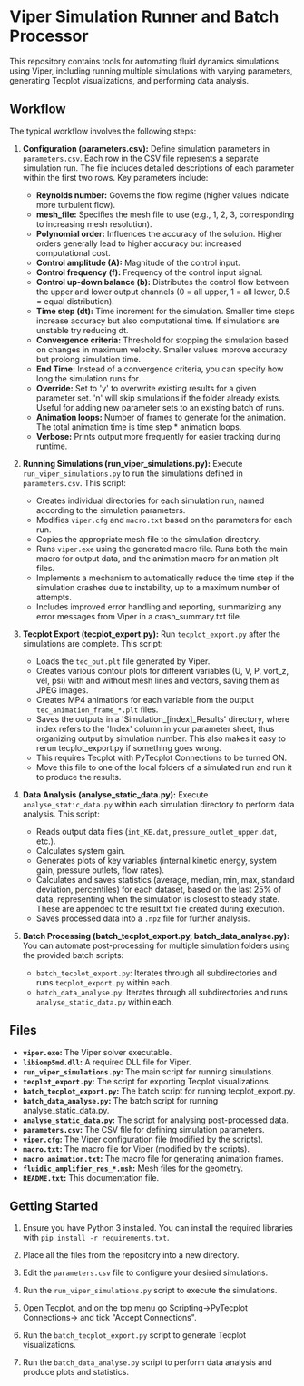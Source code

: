 # Viper Simulation Runner and Batch Processor

This repository contains tools for automating fluid dynamics simulations using Viper, including running multiple simulations with varying parameters, generating Tecplot visualizations, and performing data analysis.

## Workflow

The typical workflow involves the following steps:

1. **Configuration (parameters.csv):** Define simulation parameters in `parameters.csv`. Each row in the CSV file represents a separate simulation run.  The file includes detailed descriptions of each parameter within the first two rows. Key parameters include:
    * **Reynolds number:**  Governs the flow regime (higher values indicate more turbulent flow).
    * **mesh_file:**  Specifies the mesh file to use (e.g., 1, 2, 3, corresponding to increasing mesh resolution).
    * **Polynomial order:**  Influences the accuracy of the solution. Higher orders generally lead to higher accuracy but increased computational cost.
    * **Control amplitude (A):** Magnitude of the control input.
    * **Control frequency (f):** Frequency of the control input signal.
    * **Control up-down balance (b):**  Distributes the control flow between the upper and lower output channels (0 = all upper, 1 = all lower, 0.5 = equal distribution).
    * **Time step (dt):** Time increment for the simulation. Smaller time steps increase accuracy but also computational time.  If simulations are unstable try reducing dt.
    * **Convergence criteria:**  Threshold for stopping the simulation based on changes in maximum velocity. Smaller values improve accuracy but prolong simulation time.
    * **End Time:** Instead of a convergence criteria, you can specify how long the simulation runs for.
    * **Override:** Set to 'y' to overwrite existing results for a given parameter set.  'n' will skip simulations if the folder already exists. Useful for adding new parameter sets to an existing batch of runs.
    * **Animation loops:** Number of frames to generate for the animation.  The total animation time is time step * animation loops.
    * **Verbose:** Prints output more frequently for easier tracking during runtime.

2. **Running Simulations (run_viper_simulations.py):** Execute `run_viper_simulations.py` to run the simulations defined in `parameters.csv`.  This script:
    * Creates individual directories for each simulation run, named according to the simulation parameters.
    * Modifies `viper.cfg` and `macro.txt` based on the parameters for each run.
    * Copies the appropriate mesh file to the simulation directory.
    * Runs `viper.exe` using the generated macro file.  Runs both the main macro for output data, and the animation macro for animation plt files.
    * Implements a mechanism to automatically reduce the time step if the simulation crashes due to instability, up to a maximum number of attempts.
    * Includes improved error handling and reporting, summarizing any error messages from Viper in a crash_summary.txt file.

3. **Tecplot Export (tecplot_export.py):** Run `tecplot_export.py` after the simulations are complete.  This script:
    * Loads the `tec_out.plt` file generated by Viper.
    * Creates various contour plots for different variables (U, V, P, vort_z, vel, psi) with and without mesh lines and vectors, saving them as JPEG images.  
    * Creates MP4 animations for each variable from the output `tec_animation_frame_*.plt` files.
    * Saves the outputs in a 'Simulation_[index]_Results' directory, where index refers to the 'Index' column in your parameter sheet, thus organizing output by simulation number.  This also makes it easy to rerun tecplot_export.py if something goes wrong.
    * This requires Tecplot with PyTecplot Connections to be turned ON.
    * Move this file to one of the local folders of a simulated run and run it to produce the results.

4. **Data Analysis (analyse_static_data.py):** Execute `analyse_static_data.py` within each simulation directory to perform data analysis. This script:
    * Reads output data files (`int_KE.dat`, `pressure_outlet_upper.dat`, etc.).
    * Calculates system gain.
    * Generates plots of key variables (internal kinetic energy, system gain, pressure outlets, flow rates).
    * Calculates and saves statistics (average, median, min, max, standard deviation, percentiles) for each dataset, based on the last 25% of data, representing when the simulation is closest to steady state.  These are appended to the result.txt file created during execution.
    * Saves processed data into a `.npz` file for further analysis.

5. **Batch Processing (batch_tecplot_export.py, batch_data_analyse.py):** You can automate post-processing for multiple simulation folders using the provided batch scripts:
    * `batch_tecplot_export.py`: Iterates through all subdirectories and runs `tecplot_export.py` within each.
    * `batch_data_analyse.py`: Iterates through all subdirectories and runs `analyse_static_data.py` within each.


## Files

* **`viper.exe`:**  The Viper solver executable.
* **`libiomp5md.dll`:**  A required DLL file for Viper.
* **`run_viper_simulations.py`:**  The main script for running simulations.
* **`tecplot_export.py`:**  The script for exporting Tecplot visualizations.
* **`batch_tecplot_export.py`:** The batch script for running tecplot_export.py.
* **`batch_data_analyse.py`:** The batch script for running analyse_static_data.py.
* **`analyse_static_data.py`:** The script for analysing post-processed data.
* **`parameters.csv`:** The CSV file for defining simulation parameters.
* **`viper.cfg`:** The Viper configuration file (modified by the scripts).
* **`macro.txt`:** The macro file for Viper (modified by the scripts).
* **`macro_animation.txt`:** The macro file for generating animation frames.
* **`fluidic_amplifier_res_*.msh`:** Mesh files for the geometry.
* **`README.txt`:** This documentation file.

## Getting Started

1. Ensure you have Python 3 installed. You can install the required libraries with `pip install -r requirements.txt`.

2. Place all the files from the repository into a new directory.
3. Edit the `parameters.csv` file to configure your desired simulations.
4. Run the `run_viper_simulations.py` script to execute the simulations.
5. Open Tecplot, and on the top menu go Scripting->PyTecplot Connections-> and tick "Accept Connections".
6. Run the `batch_tecplot_export.py` script to generate Tecplot visualizations.
7. Run the `batch_data_analyse.py` script to perform data analysis and produce plots and statistics.